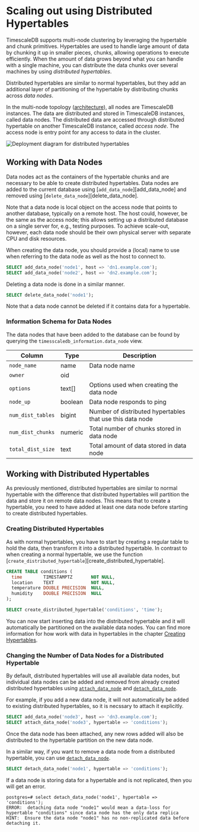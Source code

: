 # Scaling out using Distributed Hypertables

TimescaleDB supports multi-node clustering by leveraging the hypertable and chunk primitives.
Hypertables are used to handle large amount of data by chunking it up
in smaller pieces, chunks, allowing operations to execute efficiently. When
the amount of data grows beyond what you can handle with a single
machine, you can distribute the data chunks over several machines by using
*distributed hypertables*.

Distributed hypertables are similar to normal hypertables, but they
add an additional layer of partitioning of the hypertable by distributing chunks 
across *data nodes*.

In the multi-node topology ([architecture][]), all nodes are TimescaleDB instances.
The data are distributed and stored in TimescaleDB instances, called data nodes.
The distributed data are accessed through distributed hypertable
on another TimescaleDB instance, called *access node*.
The access node is entry point for any access to data in the cluster.

![Deployment diagram for distributed hypertables]()

## Working with Data Nodes

Data nodes act as the containers of the hypertable chunks and are
necessary to be able to create distributed hypertables. Data nodes are
added to the current database using [`add_data_node`][add_data_node]
and removed using [`delete_data_node`][delete_data_node].

Note that a data node is local object on the access node that points to another database, 
typically on a remote host. The host could, however, be the same as the access node; 
this allows setting up a distributed database on a single server for, e.g., testing purposes. 
To achieve scale-out, however, each data node should be 
their own physical server with separate CPU and disk resources.

When creating the
data node, you should provide a (local) name to use when referring to
the data node as well as the host to connect to.

```sql
SELECT add_data_node('node1', host => 'dn1.example.com');
SELECT add_data_node('node2', host => 'dn2.example.com');
```

Deleting a data node is done in a similar manner.

```sql
SELECT delete_data_node('node1');
```

Note that a data node cannot be deleted if it contains data for a
hypertable.

### Information Schema for Data Nodes

The data nodes that have been added to the database can be found by
querying the `timesscaledb_information.data_node` view.

| Column            | Type    | Description                                               |
|-------------------|---------|-----------------------------------------------------------|
| `node_name`       | name    | Data node name                                            |
| `owner`           | oid     |                                                           |
| `options`         | text[]  | Options used when creating the data node                  |
| `node_up`         | boolean | Data node responds to ping                                |
| `num_dist_tables` | bigint  | Number of distributed hypertables that use this data node |
| `num_dist_chunks` | numeric | Total number of chunks stored in data node                |
| `total_dist_size` | text    | Total amount of data stored in data node                  |

## Working with Distributed Hypertables

As previously mentioned, distributed hypertables are similar to normal
hypertable with the difference that distributed hypertables will
partition the data and store it on remote data nodes. This means that
to create a hypertable, you need to have added at least one data node
before starting to create distributed hypertables.

### Creating Distributed Hypertables

As with normal hypertables, you have to start by creating a regular
table to hold the data, then transform it into a distributed
hypertable. In contrast to when creating a normal hypertable, we use
the function
[`create_distributed_hypertable`][create_distributed_hypertable].

```sql
CREATE TABLE conditions (
  time        TIMESTAMPTZ       NOT NULL,
  location    TEXT              NOT NULL,
  temperature DOUBLE PRECISION  NULL,
  humidity    DOUBLE PRECISION  NULL
);

SELECT create_distributed_hypertable('conditions', 'time');
```

You can now start inserting data into the distributed hypertable and
it will automatically be partitioned on the available data nodes. You
can find more information for how work with data in hypertables in the
chapter [Creating Hypertables][creating-hypertables].

### Changing the Number of Data Nodes for a Distributed Hypertable

By default, distributed hypertables will use all available data nodes,
but individual data nodes can be added and removed from already
created distributed hypertables using
[`attach_data_node`][attach_data_node] and
[`detach_data_node`][detach_data_node].

For example, if you add a new data node, it will not automatically be
added to existing distributed hypertables, so it is necssary to attach
it explicitly.

```sql
SELECT add_data_node('node3', host => 'dn3.example.com');
SELECT attach_data_node('node3', hypertable => 'conditions');
```

Once the data node has been attached, any new rows added will also be
distributed to the hypertable partition on the new data node.

In a similar way, if you want to remove a data node from a distributed
hypertable, you can use [`detach_data_node`][detach_data_node].

```sql
SELECT detach_data_node('node1', hypertable => 'conditions');
```

If a data node is storing data for a hypertable and is not replicated,
then you will get an error.

```
postgres=# select detach_data_node('node1', hypertable => 'conditions');
ERROR:  detaching data node "node1" would mean a data-loss for hypertable "conditions" since data node has the only data replica
HINT:  Ensure the data node "node1" has no non-replicated data before detaching it.
```

[architecture]: /introduction/architecture#timescaledb-clustering
[attach_data_node]: /api#attach_data_node
[creating-hypertables]: /getting-started/creating-hypertables
[detach_data_node]: /api#detach_data_node
